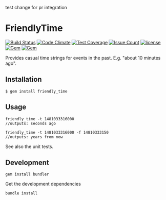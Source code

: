test change for pr integration

# FriendlyTime

[![Build Status](https://travis-ci.org/bellabling/friendly-time-ruby.svg?branch=master)](https://travis-ci.org/bellabling/friendly-time-ruby)
[![Code Climate](https://codeclimate.com/github/bellabling/friendly-time-ruby/badges/gpa.svg)](https://codeclimate.com/github/bellabling/friendly-time-ruby)
[![Test Coverage](https://codeclimate.com/github/bellabling/friendly-time-ruby/badges/coverage.svg)](https://codeclimate.com/github/bellabling/friendly-time-ruby/coverage)
[![Issue Count](https://codeclimate.com/github/bellabling/friendly-time-ruby/badges/issue_count.svg)](https://codeclimate.com/github/bellabling/friendly-time-ruby)
[![license](https://img.shields.io/github/license/bellabling/friendly-time-ruby.svg)]()
[![Gem](https://img.shields.io/gem/v/friendly_time.svg)](https://rubygems.org/gems/friendly_time)
[![Gem](https://img.shields.io/gem/dt/friendly_time.svg)](https://rubygems.org/gems/friendly_time)

Provides casual time strings for events in the past. E.g. "about 10 minutes ago".

## Installation

    $ gem install friendly_time

## Usage

	friendly_time -t 1481033316000
	//outputs: seconds ago
	
	friendly_time -t 1481033316000 -f 14810333150
	//outputs: years from now

	
See also the unit tests.

## Development

	gem install bundler

Get the development dependencies

	bundle install

